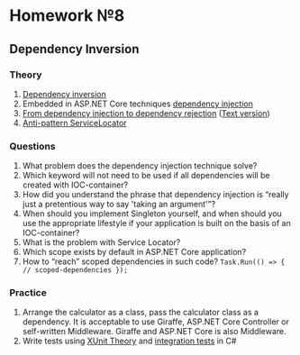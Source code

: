# Homework №8

## Dependency Inversion

### Theory

1. [Dependency inversion](https://docs.microsoft.com/en-us/dotnet/architecture/modern-web-apps-azure/architectural-principles#dependency-inversion)
2. Embedded in ASP.NET Core techniques [dependency injection](https://docs.microsoft.com/en-us/aspnet/core/fundamentals/dependency-injection)
3. [From dependency injection to dependency rejection](https://www.youtube.com/watch?v=xG5qP5AWQws) ([Text version](https://blog.ploeh.dk/2017/01/27/from-dependency-injection-to-dependency-rejection/))
4. [Anti-pattern ServiceLocator](https://blog.ploeh.dk/2015/10/26/service-locator-violates-encapsulation/)

### Questions

1. What problem does the dependency injection technique solve?
2. Which keyword will not need to be used if all dependencies will be created with IOC-container?
3. How did you understand the phrase that dependency injection is “really just a pretentious way to say 'taking an argument'”?
4. When should you implement Singleton yourself, and when should you use the appropriate lifestyle if your application is built on the basis of an IOC-container?
5. What is the problem with Service Locator?
6. Which scope exists by default in ASP.NET Core application?
7. How to “reach” scoped dependencies in such code? `Task.Run(() => { // scoped-dependencies });`

### Practice

1. Arrange the calculator as a class, pass the calculator class as a dependency. It is acceptable to use Giraffe, ASP.NET Core Controller or self-written Middleware. Giraffe and ASP.NET Core is also Middleware.
2. Write tests using [XUnit Theory](https://hamidmosalla.com/2017/02/25/xunit-theory-working-with-inlinedata-memberdata-classdata/) and [integration tests](https://docs.microsoft.com/en-us/aspnet/core/test/integration-tests?view=aspnetcore-6.0) in C#
